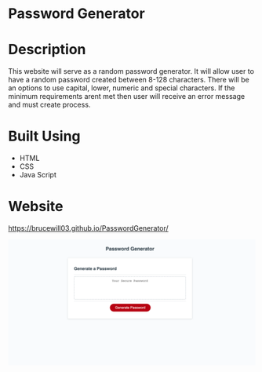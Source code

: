 # Password Generator

# Description

This website will serve as a random password generator. It will allow user to have a random password created between 8-128 characters. There will be an options to use capital, lower, numeric and special characters. If the minimum requirements arent met then user will receive an error message and must create process. 

# Built Using
* HTML
* CSS
* Java Script

# Website 
https://brucewill03.github.io/PasswordGenerator/

![ScreenShot1](https://github.com/brucewill03/PasswordGenerator/raw/main/Images/Screenshot5.png)